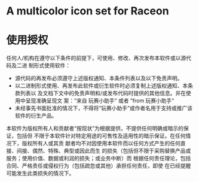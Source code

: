 # A multicolor icon set for Raceon



# 使用授权
任何人/机构在遵守以下条件的前提下，可使用、修改、再次发布本软件或以源代码及二进
制形式使用软件：

* 源代码的再发布必须遵守上述版权通知、本条件列表以及以下免责声明。
* 以二进制形式使用、再发布此软件或衍生软件时必须复制上述版权通知、本条款列表以
	及文档下文中的免责声明和/或发布代码时提供的其他信息。并在使用中呈现准确呈现文
	案：“来自 玩赛小助手“ 或者 ”from 玩赛小助手“
* 未经事先书面批准的情况下，不得将“玩赛小助手”或作者名用于支持或推广该软件的衍生产品。

本软件为版权所有人和贡献者“按现状”为根据提供，不提供任何明确或暗示的保证，包括但
不限于本软件针对特定用途的可售性及适用性的暗示保证。在任何情况下，版权所有人或其贡
献者均不对因使用本软件而以任何方式产生的任何直接、间接、偶然、特殊、典型或因此而生
的损失（包括但不限于采购替换产品或服务；使用价值、数据或利润的损失；或业务中断）而
根据任何责任理论，包括合同、严格责任或侵权行为（包括疏忽或其他）承担任何责任，即使
在已经提醒可能发生此类损失的情况下。
